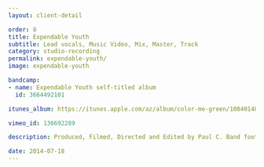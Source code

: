 ```yaml
---
layout: client-detail

order: 8
title: Expendable Youth
subtitle: Lead vocals, Music Video, Mix, Master, Track
category: studio-recording
permalink: expendable-youth/
image: expendable-youth

bandcamp:
- name: Expendable Youth self-titled album
  id: 3664492101

itunes_album: https://itunes.apple.com/az/album/color-me-green/1084014838

vimeo_id: 136692289

description: Produced, Filmed, Directed and Edited by Paul C. Band footage filmed by Keith Ketchum. Paul C. on lead vocals.

date: 2014-07-18
---
```

